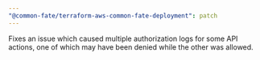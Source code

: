 ```yaml
---
"@common-fate/terraform-aws-common-fate-deployment": patch
---
```


Fixes an issue which caused multiple authorization logs for some API actions, one of which may have been denied while the other was allowed.
